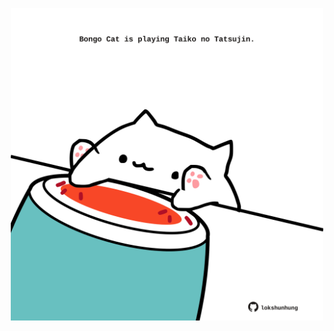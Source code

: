 <!-- built at 08/04/2024, 04:00:39 UTC -->
<p align="center">
  <img width="500" height="500" src="./ReadmeImage.svg">
</p>
